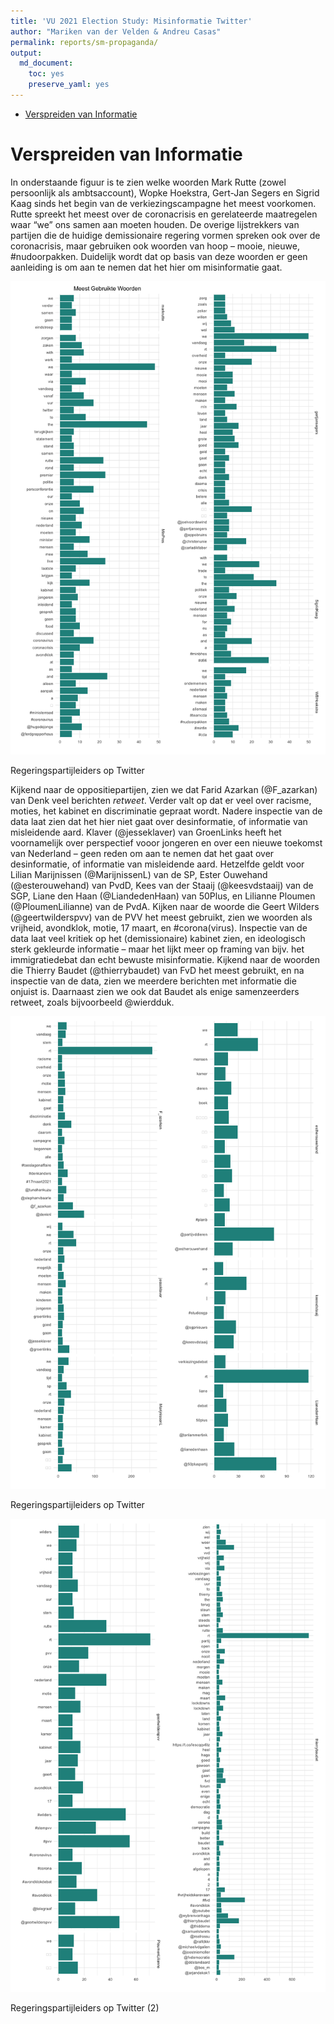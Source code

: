 ```yaml
---
title: 'VU 2021 Election Study: Misinformatie Twitter'
author: "Mariken van der Velden & Andreu Casas"
permalink: reports/sm-propaganda/
output: 
  md_document:
    toc: yes
    preserve_yaml: yes
---
```


-   [Verspreiden van Informatie](#verspreiden-van-informatie)

Verspreiden van Informatie
==========================

In onderstaande figuur is te zien welke woorden Mark Rutte (zowel
persoonlijk als ambtsaccount), Wopke Hoekstra, Gert-Jan Segers en Sigrid
Kaag sinds het begin van de verkiezingscampagne het meest voorkomen.
Rutte spreekt het meest over de coronacrisis en gerelateerde maatregelen
waar “we” ons samen aan moeten houden. De overige lijstrekkers van
partijen die de huidige demissionaire regering vormen spreken ook over
de coronacrisis, maar gebruiken ook woorden van hoop – mooie, nieuwe,
\#nudoorpakken. Duidelijk wordt dat op basis van deze woorden er geen
aanleiding is om aan te nemen dat het hier om misinformatie gaat.

<img src="sharing on twitter - coalitiepartijen-1.png" alt="Regeringspartijleiders op Twitter"  />
<p class="caption">
Regeringspartijleiders op Twitter
</p>

Kijkend naar de oppositiepartijen, zien we dat Farid Azarkan
(@F\_azarkan) van Denk veel berichten *retweet*. Verder valt op dat er
veel over racisme, moties, het kabinet en discriminatie gepraat wordt.
Nadere inspectie van de data laat zien dat het hier niet gaat over
desinformatie, of informatie van misleidende aard. Klaver (@jesseklaver)
van GroenLinks heeft het voornamelijk over perspectief vooor jongeren en
over een nieuwe toekomst van Nederland – geen reden om aan te nemen dat
het gaat over desinformatie, of informatie van misleidende aard.
Hetzelfde geldt voor Lilian Marijnissen (@MarijnissenL) van de SP, Ester
Ouwehand (@esterouwehand) van PvdD, Kees van der Staaij (@keesvdstaaij)
van de SGP, Liane den Haan (@LiandedenHaan) van 50Plus, en Lilianne
Ploumen (@PloumenLilianne) van de PvdA. Kijken naar de woorde die Geert
Wilders (@geertwilderspvv) van de PVV het meest gebruikt, zien we
woorden als vrijheid, avondklok, motie, 17 maart, en \#corona(virus).
Inspectie van de data laat veel kritiek op het (demissionaire) kabinet
zien, en ideologisch sterk gekleurde informatie – maar het lijkt meer op
framing van bijv. het immigratiedebat dan echt bewuste misinformatie.
Kijkend naar de woorden die Thierry Baudet (@thierrybaudet) van FvD het
meest gebruikt, en na inspectie van de data, zien we meerdere berichten
met informatie die onjuist is. Daarnaast zien we ook dat Baudet als
enige samenzeerders retweet, zoals bijvoorbeeld @wierdduk.

<img src="sharing on twitter - oppositiepartijen-1.png" alt="Regeringspartijleiders op Twitter"  />
<p class="caption">
Regeringspartijleiders op Twitter
</p>

<img src="sharing on twitter - oppositiepartijen2-1.png" alt="Regeringspartijleiders op Twitter (2)"  />
<p class="caption">
Regeringspartijleiders op Twitter (2)
</p>
